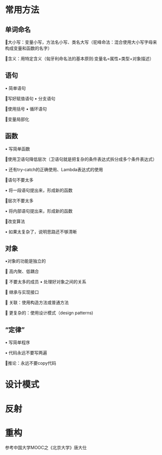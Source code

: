 # 常用方法
## 单词命名
大小写：变量小写，方法名小写、类名大写（驼峰命法：混合使用大小写字母来构成变量和函数的名字）

含义：用特定含义（匈牙利命名法的基本原则:变量名=属性+类型+对象描述）
## 语句
• 简单语句

写好赋值语句
• 分支语句

使用括号
• 循环语句

变量局部化
## 函数
• 写简单函数

使用卫语句降低层次（卫语句就是把复杂的条件表达式拆分成多个条件表达式）

• 还有try-catch的正确使用、Lambda表达式的使用

语句不要太多

• 将一段语句提出来，形成新的函数

层次不要太多

• 将内部语句提出来，形成新的函数

改变算法

• 如果太复杂了，说明思路还不够清晰
## 对象
 •对象的功能是独立的
 
  高内聚、低耦合

  不要太多的成员
• 处理好对象之间的关系

  继承与实现接口

  关联：使用构造方法或普通方法

  更复杂的：使用设计模式（design patterns)

## “定律”
• 写简单程序

• 代码永远不要写两遍

推论：永远不要copy代码
# 设计模式
# 反射
# 重构










参考中国大学MOOC之《北京大学》唐大仕
